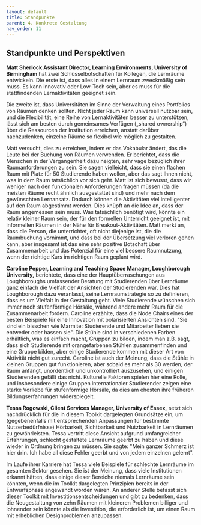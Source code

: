 ```yaml
---
layout: default
title: Standpunkte
parent: 4. Konkrete Gestaltung
nav_order: 11
---
```


## Standpunkte und Perspektiven

**Matt Sherlock Assistant Director, Learning Environments, University of Birmingham**
hat zwei Schlüsselbotschaften für Kollegen, die Lernräume
entwickeln. Die erste ist, dass alles in einem Lernraum zweckmäßig sein
muss. Es kann innovativ oder Low-Tech sein, aber es muss für die
stattfindenden Lernaktivitäten geeignet sein.

Die zweite ist, dass Universitäten im Sinne der Verwaltung eines
Portfolios von Räumen denken sollten. Nicht jeder Raum kann universell
nutzbar sein, und die Flexibilität, eine Reihe von Lernaktivitäten
besser zu unterstützen, lässt sich am besten durch gemeinsames Verfügen
(„shared ownership“) über die Ressourcen der Institution erreichen,
anstatt darüber nachzudenken, einzelne Räume so flexibel wie möglich zu
gestalten.

Matt versucht, dies zu erreichen, indem er das Vokabular ändert, das die
Leute bei der Buchung von Räumen verwenden. Er berichtet, dass die
Menschen in der Vergangenheit dazu neigten, sehr vage bezüglich ihrer
Raumanforderungen zu sein. Sie sagen vielleicht, dass sie einen flachen
Raum mit Platz für 50 Studierende haben wollen, aber das sagt Ihnen
nicht, was in dem Raum tatsächlich vor sich geht. Matt ist sich bewusst,
dass wir weniger nach den funktionalen Anforderungen fragen müssen (da
die meisten Räume recht ähnlich ausgestattet sind) und mehr nach dem
gewünschten Lernansatz. Dadurch können die Aktivitäten viel
intelligenter auf den Raum abgestimmt werden. Dies knüpft an die Idee
an, dass der Raum angemessen sein muss. Was tatsächlich benötigt wird,
könnte ein relativ kleiner Raum sein, der für den formellen Unterricht
geeignet ist, mit informellen Räumen in der Nähe für
Breakout-Aktivitäten. Matt merkt an, dass die Person, die unterrichtet,
oft nicht diejenige ist, die die Raumbuchung vornimmt, und dass bei der
Übersetzung viel verloren gehen kann, aber insgesamt ist das eine sehr
positive Botschaft über Zusammenarbeit und das Potenzial für eine viel
bessere Raumnutzung, wenn der richtige Kurs im richtigen Raum geplant
wird.

**Caroline Pepper, Learning and Teaching Space Manager, Loughborough University,** berichtete, dass eine der Hauptüberraschungen aus
Loughboroughs umfassender Beratung mit Studierenden über Lernräume ganz
einfach die Vielfalt der Ansichten der Studierenden war. Dies hat
Loughborough dazu veranlasst, seine Lernraumstrategie so zu definieren,
dass es um Vielfalt in der Gestaltung geht. Viele Studierende wünschen
sich immer noch stufenförmige Hörsäle, während andere mehr Raum für die
Zusammenarbeit fordern. Caroline erzählte, dass die Node Chairs eines
der besten Beispiele für eine Innovation mit polarisierten Ansichten
sind. "Sie sind ein bisschen wie Marmite: Studierende und Mitarbeiter
lieben sie entweder oder hassen sie". Die Stühle sind in verschiedenen
Farben erhältlich, was es einfach macht, Gruppen zu bilden, indem man
z.B. sagt, dass sich Studierende mit orangefarbenen Stühlen
zusammenfinden und eine Gruppe bilden, aber einige Studierende kommen
mit dieser Art von Aktivität nicht gut zurecht. Caroline ist auch der
Meinung, dass die Stühle in kleinen Gruppen gut funktionieren, aber
sobald es mehr als 30 werden, der Raum anfängt, unordentlich und
unkontrolliert auszusehen, und einigen Studierenden gefällt das nicht.
Kulturelle Faktoren spielen hier eine Rolle, und insbesondere einige
Gruppen internationaler Studierender zeigen eine starke Vorliebe für
stufenförmige Hörsäle, da dies am ehesten ihre früheren
Bildungserfahrungen widerspiegelt.

**Tessa Rogowski, Client Services Manager, University of Essex,** setzt
sich nachdrücklich für die in diesem Toolkit dargelegten Grundsätze ein,
um (gegebenenfalls mit entsprechenden Anpassungen für bestimmte
Nutzerbedürfnisse) Hörbarkeit, Sichtbarkeit und Nutzbarkeit in
Lernräumen zu gewährleisten. Tessa vertritt diese Ansicht aufgrund
umfangreicher Erfahrungen, schlecht gestaltete Lernräume geerbt zu haben
und diese wieder in Ordnung bringen zu müssen. Sie sagte: "Mein ganzer
Schmerz ist hier drin. Ich habe all diese Fehler geerbt und von jedem
einzelnen gelernt".

Im Laufe ihrer Karriere hat Tessa viele Beispiele für schlechte
Lernräume im gesamten Sektor gesehen. Sie ist der Meinung, dass viele
Institutionen erkannt hätten, dass einige dieser Bereiche niemals
Lernräume sein könnten, wenn die im Toolkit dargelegten Prinzipien
bereits in der Entwurfsphase angewandt worden wären. An anderer Stelle
befasst sich dieser Toolkit mit Investitionsentscheidungen und gibt zu
bedenken, dass die Neugestaltung von zehn Räumen mit kleineren Problemen
billiger und lohnender sein könnte als die Investition, die erforderlich
ist, um einen Raum mit erheblichen Designproblemen anzupassen.
